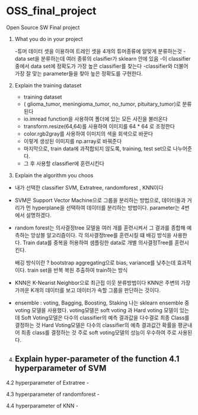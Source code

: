 # OSS_final_project
Open Source SW Final project

1. What you do in your project

   -튜머 데이터 셋을 이용하여 트레인 셋을 4개의 튜머종류에 알맞게 분류하는것
   -data set을 분류하는데 여러 종류의 clasifier가 sklearn 안에 있음
   -이 classifier 중에서 data set에 정확도가 가장 높은 classifier를 찾는다
   -classifier와 더불어 가장 잘 맞는 parameter들을 찾아 높은 정확도를 구현한다.
   
2. Explain the training dataset
   - training dataset
   - ( glioma_tumor, meningioma_tumor, no_tumor, pituitary_tumor)로 분류된다
   - io.imread function을 사용하여 폴더에 있는 모든 사진을 불러온다
   - transform.resize(64,64)를 사용하여 이미지를 64 * 64 로 조정한다
   - color.rgb2gray를 사용하여 이미지의 색을 회색으로 바꾼다
   - 이렇게 생성된 이미지를 np.array로 바꿔준다
   - 마지막으로, train data에 과적합되지 않도록, training, test set으로 나누어준다.
   - 그 후 사용할 classifier에 훈련시킨다
 
 
 3. Explain the algorithm you choos
   - 내가 선택한 classifier SVM, Extratree, randomforest , KNN이다
   - SVM은 Support Vector Machine으로 그룹을 분리하는 방법으로, 데이터들과 거리가 먼 hyperplane을
     선택하여 데이터를 분리하는 방법이다.
     parameter는 4번에서 설명하겠다.
     
   - random forest는 의사결정tree 모델을 여러 개를 훈련시켜서 그 결과를 종합해 예측하는 앙상블 알고리즘이다.
     각 의사결정tree를 훈련시킬 떄 배깅 방식을 사용한다. Train data를 중복을 허용하여 샘플링한 data로
     개별 의사결정Tree를 훈련시킨다.
     
     배깅 방식이란 ?
     bootstrap aggregating으로 bias, variance를 낮추는데 효과적이다.
     train set을 반복 복원 추출하여 train하는 방식
     
   - KNN은 K-Nearist Neighbor으로 최근접 이웃 분류방법이다
     KNN은 주변의 가장 가까운 K개의 데이터를 보고 데이터가 속할 그룹을 판단하는 것이다. 
   
   - ensemble : voting, Bagging, Boosting, Staking
     나는 sklearn ensemble 중 voting 모델을 사용했다.
     voting모델은 soft voting 과 Hard voting 모델이 있는데
     Soft Voting모델은 다수의 classifier의 예측 결과값을 다수결로 최종 Class를 결정하는 것
     Hard Voting모델은 다수의 classifier의 예측 결과값간 확률을 평균내어 최종 class를 결정하는 것
     주로 soft voting모델의 성능이 우수하여 주로 사용된다.
     
  4. Explain hyper-parameter of the function
   4.1 hyperparameter of SVM
     -
     
     
   4.2 hyperparameter of Extratree
     -
     
     
   4.3 hyperparameter of randomforest
     -
     
     
   4.4 hyperparameter of KNN
    - 
    
    
